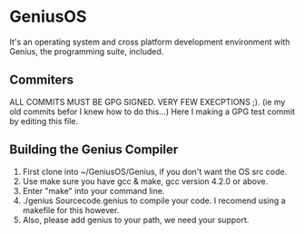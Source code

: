 # GeniusOS
It's an operating system and cross platform development environment with Genius, the programming suite, included.

## Commiters
ALL COMMITS MUST BE GPG SIGNED. VERY FEW EXECPTIONS ;). (ie my old commits befor I knew how to do this...)
Here I making a GPG test commit by editing this file.


## Building the Genius Compiler
1. First clone into ~/GeniusOS/Genius, if you don't want the OS src code.
2. Use make sure you have gcc & make, gcc version 4.2.0 or above.
3. Enter "make" into your command line.
4. ./genius Sourcecode.genius to compile your code. I recomend using a makefile for this however.
5. Also, please add genius to your path, we need your support.
